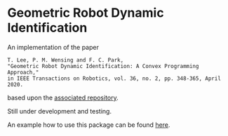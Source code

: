 # Geometric Robot Dynamic Identification

An implementation of the paper

```
T. Lee, P. M. Wensing and F. C. Park,
"Geometric Robot Dynamic Identification: A Convex Programming Approach,"
in IEEE Transactions on Robotics, vol. 36, no. 2, pp. 348-365, April 2020.
```

based upon the [associated repository](https://github.com/alex07143/Geometric-Robot-DynID).

Still under development and testing.

An example how to use this package can be found [here](./scripts/human_identification.jl).
